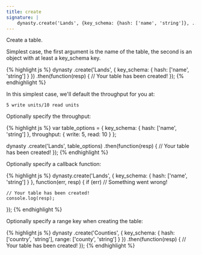```yaml
---
title: create
signature: |
    dynasty.create('Lands', {key_schema: {hash: ['name', 'string']}, ...}) ⇒ promise
---
```


Create a table.

Simplest case, the first argument is the name of the table, the second is an
object with at least a key_schema key.

{% highlight js %}
dynasty
    .create('Lands', { key_schema: { hash: ['name', 'string'] } })
	.then(function(resp) {
		// Your table has been created!
	});
{% endhighlight %}

In this simplest case, we'll default the throughput for you at:

`5 write units/10 read units`

Optionally specify the throughput:

{% highlight js %}
var table_options = {
    key_schema: { hash: ['name', 'string'] },
    throughput: { write: 5, read: 10 }
};

dynasty
    .create('Lands', table_options)
	.then(function(resp) {
		// Your table has been created!
	});
{% endhighlight %}

Optionally specify a callback function:

{% highlight js %}
dynasty.create('Lands', { key_schema: { hash: ['name', 'string'] } }, function(err, resp) {
    if (err) // Something went wrong!
    
    // Your table has been created!
    console.log(resp);
});
{% endhighlight %}

Optionally specify a range key when creating the table:

{% highlight js %}
dynasty
    .create('Counties', { key_schema: {
        hash: ['country', 'string'],
        range: ['county', 'string']
    } })
	.then(function(resp) {
		// Your table has been created!
	});
{% endhighlight %}
